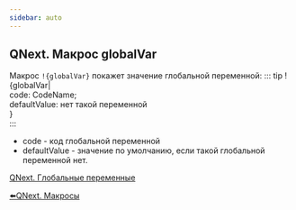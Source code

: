 ```yaml
---
sidebar: auto
---
```


## QNext. Макрос globalVar

Макрос `!{globalVar}` покажет значение глобальной переменной:
::: tip
!{globalVar|<br>  code: CodeName;<br>  defaultValue: нет такой переменной<br>}<br>
:::
* code - код глобальной переменной
* defaultValue - значение по умолчанию, если такой глобальной переменной нет.



[QNext. Глобальные переменные](/docs-test/ph/QNext-admin-GlobalVariables-about-05-08)

[⬅️QNext. Макросы](/docs-test/ph/QNext-Macroses-12-22)